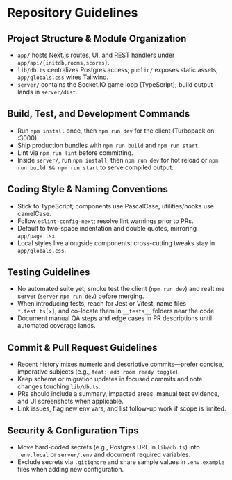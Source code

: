 ﻿# Repository Guidelines

## Project Structure & Module Organization
- `app/` hosts Next.js routes, UI, and REST handlers under `app/api/{initdb,rooms,scores}`.
- `lib/db.ts` centralizes Postgres access; `public/` exposes static assets; `app/globals.css` wires Tailwind.
- `server/` contains the Socket.IO game loop (TypeScript); build output lands in `server/dist`.

## Build, Test, and Development Commands
- Run `npm install` once, then `npm run dev` for the client (Turbopack on :3000).
- Ship production bundles with `npm run build` and `npm run start`.
- Lint via `npm run lint` before committing.
- Inside `server/`, run `npm install`, then `npm run dev` for hot reload or `npm run build && npm run start` to serve compiled output.

## Coding Style & Naming Conventions
- Stick to TypeScript; components use PascalCase, utilities/hooks use camelCase.
- Follow `eslint-config-next`; resolve lint warnings prior to PRs.
- Default to two-space indentation and double quotes, mirroring `app/page.tsx`.
- Local styles live alongside components; cross-cutting tweaks stay in `app/globals.css`.

## Testing Guidelines
- No automated suite yet; smoke test the client (`npm run dev`) and realtime server (`server` `npm run dev`) before merging.
- When introducing tests, reach for Jest or Vitest, name files `*.test.ts[x]`, and co-locate them in `__tests__` folders near the code.
- Document manual QA steps and edge cases in PR descriptions until automated coverage lands.

## Commit & Pull Request Guidelines
- Recent history mixes numeric and descriptive commits—prefer concise, imperative subjects (e.g., `feat: add room ready toggle`).
- Keep schema or migration updates in focused commits and note changes touching `lib/db.ts`.
- PRs should include a summary, impacted areas, manual test evidence, and UI screenshots when applicable.
- Link issues, flag new env vars, and list follow-up work if scope is limited.

## Security & Configuration Tips
- Move hard-coded secrets (e.g., Postgres URL in `lib/db.ts`) into `.env.local` or `server/.env` and document required variables.
- Exclude secrets via `.gitignore` and share sample values in `.env.example` files when adding new configuration.
